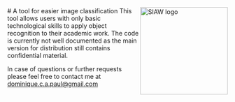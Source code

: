 <img src="https://siaw.unisg.ch/-/media/538460c65a8e4a018d00ee8b97bf8709.jpg" alt="SIAW logo" width="200" align="right">
# A tool for easier image classification
This tool allows users with only basic technological skills to apply object recognition to their academic work. The code is currently not well documented as the main version for distribution still contains confidential material.

In case of questions or further requests please feel free to contact me at dominique.c.a.paul@gmail.com


